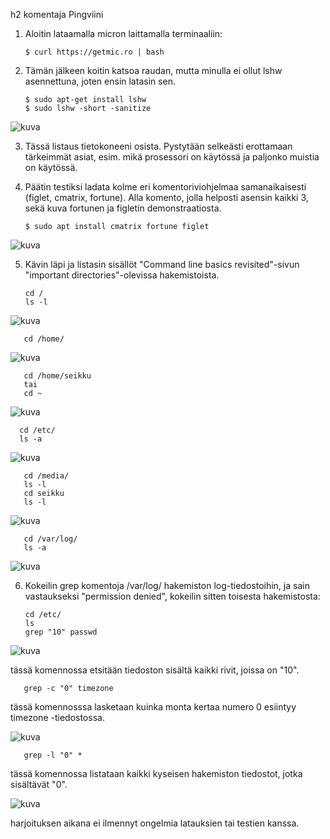 h2 komentaja Pingviini

1. Aloitin lataamalla micron laittamalla terminaaliin: 

       $ curl https://getmic.ro | bash

2. Tämän jälkeen koitin katsoa raudan, mutta minulla ei ollut lshw asennettuna, joten ensin latasin sen.

       $ sudo apt-get install lshw
       $ sudo lshw -short -sanitize
       
 ![kuva](https://user-images.githubusercontent.com/105205141/213909443-a8d0ead2-b005-4713-a4e2-1f7240b875de.png)
 
 3. Tässä listaus tietokoneeni osista. Pystytään selkeästi erottamaan tärkeimmät asiat, esim. mikä prosessori on käytössä ja paljonko muistia on käytössä. 

4. Päätin testiksi ladata kolme eri komentoriviohjelmaa samanaikaisesti (figlet, cmatrix, fortune). Alla komento, jolla helposti asensin kaikki 3, sekä kuva fortunen ja figletin demonstraatiosta.

       $ sudo apt install cmatrix fortune figlet
       
 ![kuva](https://user-images.githubusercontent.com/105205141/213910111-12dc374f-09e6-427f-bc89-1676d76c285e.png)

5. Kävin läpi ja listasin sisällöt "Command line basics revisited"-sivun "important directories"-olevissa hakemistoista.

       cd / 
       ls -l
       
 ![kuva](https://user-images.githubusercontent.com/105205141/213910298-63d7c22f-72b3-47e2-82e4-8e10323ca04d.png)
       
       cd /home/
       
 ![kuva](https://user-images.githubusercontent.com/105205141/213910362-b54fa03e-298e-4900-9d93-106029127664.png)
 
       cd /home/seikku 
       tai
       cd ~
       
 ![kuva](https://user-images.githubusercontent.com/105205141/213910425-5a164334-3ce1-4ea2-b3b8-ce610154aa2c.png)
 
      cd /etc/
      ls -a
      
 ![kuva](https://user-images.githubusercontent.com/105205141/213910571-d3c34ce5-6e95-431d-a631-b95e8c18e27d.png)
 
       cd /media/
       ls -l
       cd seikku
       ls -l
       
 ![kuva](https://user-images.githubusercontent.com/105205141/213910615-1d950b76-be67-4d53-b60c-9681b7c36df0.png)
 
       
       cd /var/log/
       ls -a
       
 ![kuva](https://user-images.githubusercontent.com/105205141/213910671-b6a2306f-8203-401f-9fdc-4744eecd2730.png)
 
 6. Kokeilin grep komentoja /var/log/ hakemiston log-tiedostoihin, ja sain vastaukseksi "permission denied", kokeilin sitten toisesta hakemistosta: 

        cd /etc/
        ls 
        grep "10" passwd
        
 ![kuva](https://user-images.githubusercontent.com/105205141/213910829-f98be599-657c-4df1-9026-abfe414b721d.png)
 
 tässä komennossa etsitään tiedoston sisältä kaikki rivit, joissa on "10".
 
       grep -c "0" timezone
       
 tässä komennosssa lasketaan kuinka monta kertaa numero 0 esiintyy timezone -tiedostossa.
 
 ![kuva](https://user-images.githubusercontent.com/105205141/213927765-7076c140-1139-4e2d-99d7-8398464eb426.png)
 
       
       grep -l "0" *
       
  tässä komennossa listataan kaikki kyseisen hakemiston tiedostot, jotka sisältävät "0". 
  
  ![kuva](https://user-images.githubusercontent.com/105205141/213927996-587601b6-9ed3-4f43-8df4-8cf502ce2ce9.png)


harjoituksen aikana ei ilmennyt ongelmia latauksien tai testien kanssa. 



